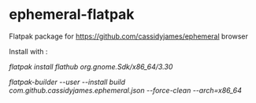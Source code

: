 # ephemeral-flatpak

Flatpak package for https://github.com/cassidyjames/ephemeral browser

Install with :

*flatpak install flathub org.gnome.Sdk/x86_64/3.30*

*flatpak-builder --user --install build com.github.cassidyjames.ephemeral.json --force-clean --arch=x86_64*
